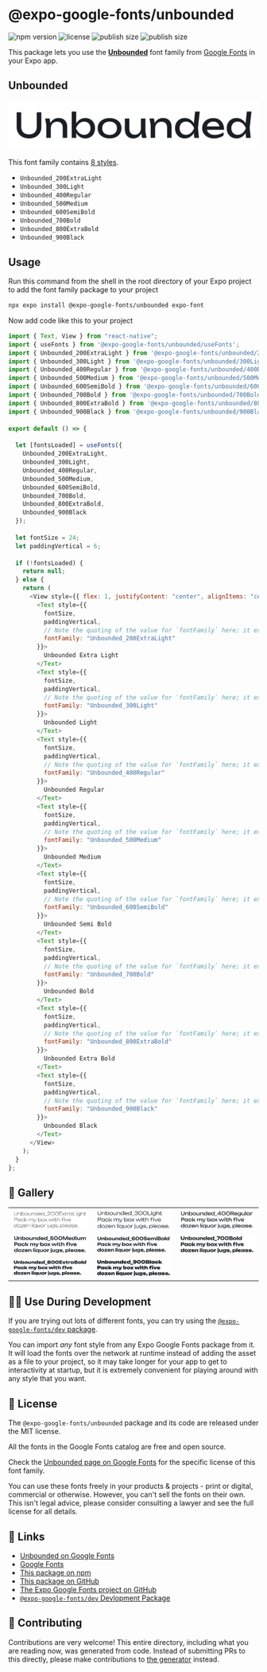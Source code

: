 # @expo-google-fonts/unbounded

![npm version](https://flat.badgen.net/npm/v/@expo-google-fonts/unbounded)
![license](https://flat.badgen.net/github/license/expo/google-fonts)
![publish size](https://flat.badgen.net/packagephobia/install/@expo-google-fonts/unbounded)
![publish size](https://flat.badgen.net/packagephobia/publish/@expo-google-fonts/unbounded)

This package lets you use the [**Unbounded**](https://fonts.google.com/specimen/Unbounded) font family from [Google Fonts](https://fonts.google.com/) in your Expo app.

## Unbounded

![Unbounded](./font-family.png)

This font family contains [8 styles](#-gallery).

- `Unbounded_200ExtraLight`
- `Unbounded_300Light`
- `Unbounded_400Regular`
- `Unbounded_500Medium`
- `Unbounded_600SemiBold`
- `Unbounded_700Bold`
- `Unbounded_800ExtraBold`
- `Unbounded_900Black`

## Usage

Run this command from the shell in the root directory of your Expo project to add the font family package to your project

```sh
npx expo install @expo-google-fonts/unbounded expo-font
```

Now add code like this to your project

```js
import { Text, View } from "react-native";
import { useFonts } from '@expo-google-fonts/unbounded/useFonts';
import { Unbounded_200ExtraLight } from '@expo-google-fonts/unbounded/200ExtraLight';
import { Unbounded_300Light } from '@expo-google-fonts/unbounded/300Light';
import { Unbounded_400Regular } from '@expo-google-fonts/unbounded/400Regular';
import { Unbounded_500Medium } from '@expo-google-fonts/unbounded/500Medium';
import { Unbounded_600SemiBold } from '@expo-google-fonts/unbounded/600SemiBold';
import { Unbounded_700Bold } from '@expo-google-fonts/unbounded/700Bold';
import { Unbounded_800ExtraBold } from '@expo-google-fonts/unbounded/800ExtraBold';
import { Unbounded_900Black } from '@expo-google-fonts/unbounded/900Black';

export default () => {

  let [fontsLoaded] = useFonts({
    Unbounded_200ExtraLight, 
    Unbounded_300Light, 
    Unbounded_400Regular, 
    Unbounded_500Medium, 
    Unbounded_600SemiBold, 
    Unbounded_700Bold, 
    Unbounded_800ExtraBold, 
    Unbounded_900Black
  });

  let fontSize = 24;
  let paddingVertical = 6;

  if (!fontsLoaded) {
    return null;
  } else {
    return (
      <View style={{ flex: 1, justifyContent: "center", alignItems: "center" }}>
        <Text style={{
          fontSize,
          paddingVertical,
          // Note the quoting of the value for `fontFamily` here; it expects a string!
          fontFamily: "Unbounded_200ExtraLight"
        }}>
          Unbounded Extra Light
        </Text>
        <Text style={{
          fontSize,
          paddingVertical,
          // Note the quoting of the value for `fontFamily` here; it expects a string!
          fontFamily: "Unbounded_300Light"
        }}>
          Unbounded Light
        </Text>
        <Text style={{
          fontSize,
          paddingVertical,
          // Note the quoting of the value for `fontFamily` here; it expects a string!
          fontFamily: "Unbounded_400Regular"
        }}>
          Unbounded Regular
        </Text>
        <Text style={{
          fontSize,
          paddingVertical,
          // Note the quoting of the value for `fontFamily` here; it expects a string!
          fontFamily: "Unbounded_500Medium"
        }}>
          Unbounded Medium
        </Text>
        <Text style={{
          fontSize,
          paddingVertical,
          // Note the quoting of the value for `fontFamily` here; it expects a string!
          fontFamily: "Unbounded_600SemiBold"
        }}>
          Unbounded Semi Bold
        </Text>
        <Text style={{
          fontSize,
          paddingVertical,
          // Note the quoting of the value for `fontFamily` here; it expects a string!
          fontFamily: "Unbounded_700Bold"
        }}>
          Unbounded Bold
        </Text>
        <Text style={{
          fontSize,
          paddingVertical,
          // Note the quoting of the value for `fontFamily` here; it expects a string!
          fontFamily: "Unbounded_800ExtraBold"
        }}>
          Unbounded Extra Bold
        </Text>
        <Text style={{
          fontSize,
          paddingVertical,
          // Note the quoting of the value for `fontFamily` here; it expects a string!
          fontFamily: "Unbounded_900Black"
        }}>
          Unbounded Black
        </Text>
      </View>
    );
  }
};
```

## 🔡 Gallery


||||
|-|-|-|
|![Unbounded_200ExtraLight](./200ExtraLight/Unbounded_200ExtraLight.ttf.png)|![Unbounded_300Light](./300Light/Unbounded_300Light.ttf.png)|![Unbounded_400Regular](./400Regular/Unbounded_400Regular.ttf.png)||
|![Unbounded_500Medium](./500Medium/Unbounded_500Medium.ttf.png)|![Unbounded_600SemiBold](./600SemiBold/Unbounded_600SemiBold.ttf.png)|![Unbounded_700Bold](./700Bold/Unbounded_700Bold.ttf.png)||
|![Unbounded_800ExtraBold](./800ExtraBold/Unbounded_800ExtraBold.ttf.png)|![Unbounded_900Black](./900Black/Unbounded_900Black.ttf.png)|||


## 👩‍💻 Use During Development

If you are trying out lots of different fonts, you can try using the [`@expo-google-fonts/dev` package](https://github.com/expo/google-fonts/tree/master/font-packages/dev#readme).

You can import _any_ font style from any Expo Google Fonts package from it. It will load the fonts over the network at runtime instead of adding the asset as a file to your project, so it may take longer for your app to get to interactivity at startup, but it is extremely convenient for playing around with any style that you want.


## 📖 License

The `@expo-google-fonts/unbounded` package and its code are released under the MIT license.

All the fonts in the Google Fonts catalog are free and open source.

Check the [Unbounded page on Google Fonts](https://fonts.google.com/specimen/Unbounded) for the specific license of this font family.

You can use these fonts freely in your products & projects - print or digital, commercial or otherwise. However, you can't sell the fonts on their own. This isn't legal advice, please consider consulting a lawyer and see the full license for all details.

## 🔗 Links

- [Unbounded on Google Fonts](https://fonts.google.com/specimen/Unbounded)
- [Google Fonts](https://fonts.google.com/)
- [This package on npm](https://www.npmjs.com/package/@expo-google-fonts/unbounded)
- [This package on GitHub](https://github.com/expo/google-fonts/tree/master/font-packages/unbounded)
- [The Expo Google Fonts project on GitHub](https://github.com/expo/google-fonts)
- [`@expo-google-fonts/dev` Devlopment Package](https://github.com/expo/google-fonts/tree/master/font-packages/dev)

## 🤝 Contributing

Contributions are very welcome! This entire directory, including what you are reading now, was generated from code. Instead of submitting PRs to this directly, please make contributions to [the generator](https://github.com/expo/google-fonts/tree/master/packages/generator) instead.
